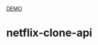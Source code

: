 [DEMO]([https://sa-portfolio-react.netlify.app/](https://netflix-clone-c8e2b.web.app/))



# netflix-clone-api

